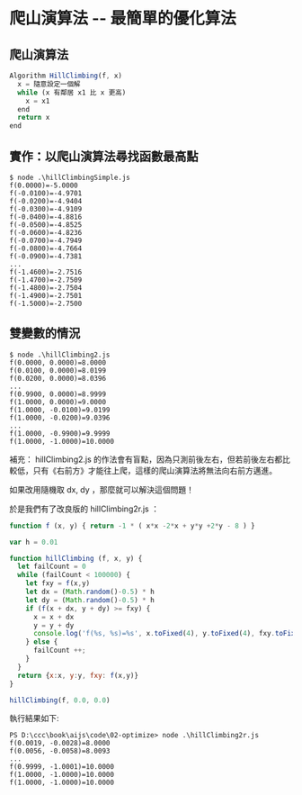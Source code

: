 # 爬山演算法 -- 最簡單的優化算法



## 爬山演算法

```js
Algorithm HillClimbing(f, x)
  x = 隨意設定一個解
  while (x 有鄰居 x1 比 x 更高)
    x = x1
  end
  return x
end
```

## 實作：以爬山演算法尋找函數最高點

```
$ node .\hillClimbingSimple.js
f(0.0000)=-5.0000
f(-0.0100)=-4.9701
f(-0.0200)=-4.9404
f(-0.0300)=-4.9109
f(-0.0400)=-4.8816
f(-0.0500)=-4.8525
f(-0.0600)=-4.8236
f(-0.0700)=-4.7949
f(-0.0800)=-4.7664
f(-0.0900)=-4.7381
...
f(-1.4600)=-2.7516
f(-1.4700)=-2.7509
f(-1.4800)=-2.7504
f(-1.4900)=-2.7501
f(-1.5000)=-2.7500
```

## 雙變數的情況

```
$ node .\hillClimbing2.js
f(0.0000, 0.0000)=8.0000
f(0.0100, 0.0000)=8.0199
f(0.0200, 0.0000)=8.0396
...
f(0.9900, 0.0000)=8.9999
f(1.0000, 0.0000)=9.0000
f(1.0000, -0.0100)=9.0199
f(1.0000, -0.0200)=9.0396
...
f(1.0000, -0.9900)=9.9999
f(1.0000, -1.0000)=10.0000
```

補充： hillClimbing2.js 的作法會有盲點，因為只測前後左右，但若前後左右都比較低，只有《右前方》才能往上爬，這樣的爬山演算法將無法向右前方邁進。

如果改用隨機取 dx, dy ，那麼就可以解決這個問題！

於是我們有了改良版的 hillClimbing2r.js ：

```js
function f (x, y) { return -1 * ( x*x -2*x + y*y +2*y - 8 ) }

var h = 0.01

function hillClimbing (f, x, y) {
  let failCount = 0
  while (failCount < 100000) {
    let fxy = f(x,y)
    let dx = (Math.random()-0.5) * h
    let dy = (Math.random()-0.5) * h
    if (f(x + dx, y + dy) >= fxy) {
      x = x + dx
      y = y + dy
      console.log('f(%s, %s)=%s', x.toFixed(4), y.toFixed(4), fxy.toFixed(4))
    } else {
      failCount ++;
    }
  }
  return {x:x, y:y, fxy: f(x,y)}
}

hillClimbing(f, 0.0, 0.0)

```

執行結果如下:

```
PS D:\ccc\book\aijs\code\02-optimize> node .\hillClimbing2r.js
f(0.0019, -0.0028)=8.0000
f(0.0056, -0.0058)=8.0093
...
f(0.9999, -1.0001)=10.0000
f(1.0000, -1.0000)=10.0000
f(1.0000, -1.0000)=10.0000
```
